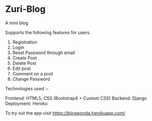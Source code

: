 # Zuri-Blog
A mini blog

Supports the following features for users. 
1. Registration 
2. Login 
3. Reset Password through email
4. Create Post
5. Delete Post
6. Edit post
7. Comment on a post
8. Change Password

Technologies used :-

Frontend: HTML5, CSS (Bootstrap4 + Custom CSS)
Backend: Django
Deployment: Heroku 

To try out the app visit 
https://blogwonda.herokuapp.com/
